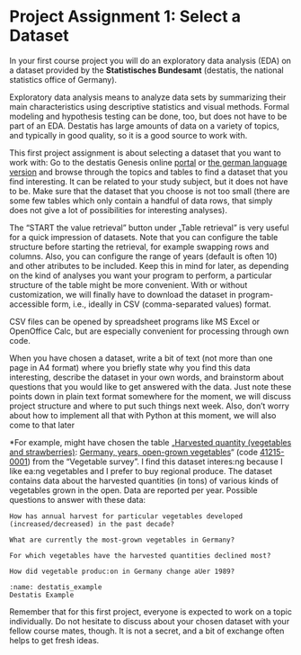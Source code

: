 # Project Assignment 1: Select a Dataset

In your first course project you will do an exploratory data analysis (EDA) on a dataset provided by the **Statistisches Bundesamt** (destatis, the national statistics office of Germany).

Exploratory data analysis means to analyze data sets by summarizing their main characteristics using descriptive statistics and visual methods. 
Formal modeling and hypothesis testing can be done, too, but does not have to be part of an EDA. Destatis has large amounts of data on a variety of topics, and typically in good quality, so it is a good
source to work with.

This first project assignment is about selecting a dataset that you want to work with: 
Go to the destatis Genesis online [portal](https://www-genesis.destatis.de/genesis/online/data?operation=sprachwechsel&language=en) or [the german language version](https://www-genesis.destatis.de/genesis/online) and browse through the topics and tables to find a dataset that you find interesting. 
It can be related to your study subject, but it does not have to be. Make sure that the dataset that you choose is not too small (there are some few tables which only contain a handful of data rows, that simply does not give a lot of possibilities for interesting analyses).

The “START the value retrieval” button under „Table retrieval” is very useful for a quick impression of datasets. Note that you can configure the table structure before starting the
retrieval, for example swapping rows and columns. Also, you can configure the range of years (default is often 10) and other atributes to be included. Keep this in mind for later, as
depending on the kind of analyses you want your program to perform, a particular structure of the table might be more convenient. With or without customization, we will finally have
to download the dataset in program-accessible form, i.e., ideally in CSV (comma-separated values) format. 

CSV files can be opened by spreadsheet programs like MS Excel or OpenOffice Calc, but are especially convenient for processing through own code.

When you have chosen a dataset, write a bit of text (not more than one page in A4 format) where you briefly state why you find this data interesting, describe the dataset in your own
words, and brainstorm about questions that you would like to get answered with the data. Just note these points down in plain text format somewhere for the moment, we will discuss
project structure and where to put such things next week. Also, don’t worry about how to implement all that with Python at this moment, we will also come to that later


*For example, might have chosen the table „[Harvested quantity (vegetables and strawberries)](https://www-genesis.destatis.de/genesis/online?operation=table&code=41215-0001&bypass=true&levelindex=1&levelid=1682331849908#abreadcrumb): [Germany, years, open-grown vegetables](https://www-genesis.destatis.de/genesis/online?operation=table&code=41215-0001&bypass=true&levelindex=1&levelid=1682331849908#abreadcrumb)“ (code [41215-0001](https://www-genesis.destatis.de/genesis/online?operation=table&code=41215-0001&bypass=true&levelindex=1&levelid=1682331849908#abreadcrumb)) from the “Vegetable survey”. I find this dataset interes:ng because I like ea:ng vegetables and I prefer to buy regional produce. The dataset contains data about the harvested quantities (in tons) of various kinds of vegetables grown in the open. Data are reported per year. Possible questions to answer with these data: 

`How has annual harvest for particular vegetables developed (increased/decreased) in the past decade?` 

`What are currently the most-grown vegetables in Germany?` 

`For which vegetables have the harvested quantities declined most?`

`How did vegetable produc:on in Germany change aUer 1989?`

```{figure} ../../figures/course_project/destatis.png
:name: destatis_example
Destatis Example
```

Remember that for this first project, everyone is expected to work on a topic individually. Do not hesitate to discuss about your chosen dataset with your fellow course mates, though. It is not a secret, and a bit of exchange often helps to get fresh ideas.

